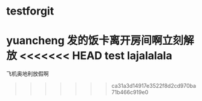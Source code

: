 # testforgit
yuancheng
发的饭卡离开房间啊立刻解放
<<<<<<< HEAD
test lajalalala
=======
飞机奥地利放假啊
>>>>>>> ca31a3d14917e3522f8d2cd970ba71b466c919e0
